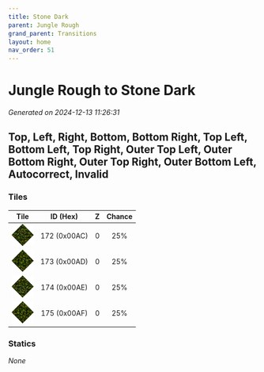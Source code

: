 ```yaml
---
title: Stone Dark
parent: Jungle Rough
grand_parent: Transitions
layout: home
nav_order: 51
---
```


# Jungle Rough to Stone Dark

_Generated on 2024-12-13 11:26:31_

## Top, Left, Right, Bottom, Bottom Right, Top Left, Bottom Left, Top Right, Outer Top Left, Outer Bottom Right, Outer Top Right, Outer Bottom Left, Autocorrect, Invalid

### Tiles

| Tile | ID (Hex) | Z | Chance |
|:----:|:--------:|:--:|:------:|
| ![0x00AC](../../assets/tiles/0x00AC.png) | 172 (0x00AC) | 0 | 25% |
| ![0x00AD](../../assets/tiles/0x00AD.png) | 173 (0x00AD) | 0 | 25% |
| ![0x00AE](../../assets/tiles/0x00AE.png) | 174 (0x00AE) | 0 | 25% |
| ![0x00AF](../../assets/tiles/0x00AF.png) | 175 (0x00AF) | 0 | 25% |

### Statics

_None_
